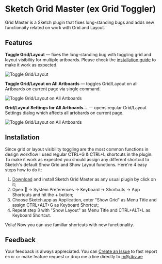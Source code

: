 # Sketch Grid Master (ex Grid Toggler)
Grid Master is a Sketch plugin that fixes long-standing bugs and adds new functionaity related on work with Grid and Layout.

## Features
**Toggle Grid/Layout** — fixes the long-standing bug with toggling grid and layout visibility for multiple artboards. Please check the [installation guide](https://github.com/exevil/sketch-grid-master#installation) to make it work as expected.

![Toggle Grid/Layout](http://i.dbv.ae/gxZV/1.gif)

**Toggle Grid/Layout on All Artboards** — toggles Grid/Layout on all Artboards on current page via single command.

![Toggle Grid/Layout on All Artboards](http://i.dbv.ae/gyRZ/2.gif)

**Grid/Layout Settings for All Artboards...** — opens regular Grid/Layout Settings dialog which affects all artobards on current page.

![Toggle Grid/Layout on All Artboards](http://i.dbv.ae/gxw7/3.gif)

## Installation
Since grid or layout visibility toggling are the most common functions in design workflow I used regular CTRL+G & CTRL+L shortcuts in the plugin. To make it work as expected you should assign any different shortcut to Sketch's default Show Grid and Show Layout functions. Here're 4 easy steps how to do it:

1. [Download](https://github.com/exevil/sketch-grid-master/archive/master.zip) and install Sketch Grid Master as any usual plugin by click on it;
2. Open  → System Preferences → Keyboard → Shortcuts → App Shortcuts and hit the + button;
3. Choose Sketch.app as Application, enter "Show Grid" as Menu Title and assign CTRL+ALT+G as Keyboard Shortcut;
4. Repeat step 3 with "Show Layout" as Menu Title and CTRL+ALT+L as Keyboard Shortcut.

Voila! Now you can use familiar shortcuts with new functionality.

## Feedback
Your feedback is always appreciated. You can [Create an Issue](https://github.com/exevil/sketch-grid-master/issues/new) to fast report error or make feature request or drop me a line directly to [m@dbv.ae](mailto:m@dbv.ae?Subject=Sketch%20Grid%20Master%20Feedback)
